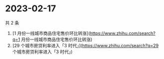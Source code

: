 # 2023-02-17

共 2 条

<!-- BEGIN -->
<!-- 最后更新时间 Fri Feb 17 2023 11:18:27 GMT+0800 (China Standard Time) -->

1. [1 月份一线城市商品住宅售价环比转涨](https://www.zhihu.com/search?q=1
   月份一线城市商品住宅售价环比转涨)
1. [29 个城市房贷利率进入「3 时代」](https://www.zhihu.com/search?q=29
   个城市房贷利率进入「3 时代」)

<!-- END -->
